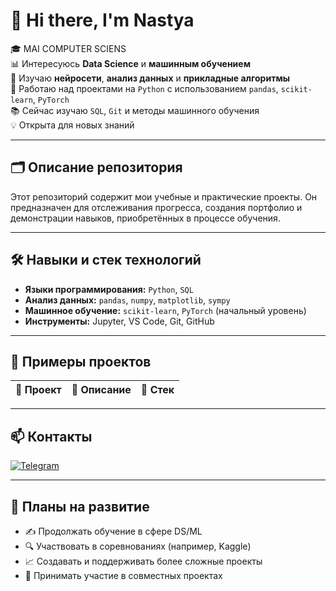 # 💼 Hi there, I'm Nastya

🎓 MAI COMPUTER SCIENS\
📊 Интересуюсь **Data Science** и **машинным обучением**  
🧠 Изучаю **нейросети**, **анализ данных** и **прикладные алгоритмы**  
🚀 Работаю над проектами на `Python` с использованием `pandas`, `scikit-learn`, `PyTorch`  
📚 Сейчас изучаю `SQL`, `Git` и методы машинного обучения  
💡 Открыта для  новых знаний

---

## 🗂 Описание репозитория

Этот репозиторий содержит мои учебные и практические проекты. Он предназначен для отслеживания прогресса, создания портфолио и демонстрации навыков, приобретённых в процессе обучения.

---

## 🛠 Навыки и стек технологий

- **Языки программирования:** `Python`, `SQL`
- **Анализ данных:** `pandas`, `numpy`, `matplotlib`, `sympy`
- **Машинное обучение:** `scikit-learn`, `PyTorch` (начальный уровень)
- **Инструменты:** Jupyter, VS Code, Git, GitHub

---

## 📌 Примеры проектов

| 📁 Проект | 📝 Описание | 🧰 Стек |
|----------|-------------|--------|
---

## 📫 Контакты

[![Telegram](https://img.shields.io/badge/Telegram-sswwerrty-0088cc?style=for-the-badge&logo=telegram)](https://t.me/sswwerrty)

---

## 📍 Планы на развитие

- ✍️ Продолжать обучение в сфере DS/ML
- 🔍 Участвовать в соревнованиях (например, Kaggle)
- 📈 Создавать и поддерживать более сложные проекты
- 🤝 Принимать участие в совместных проектах
